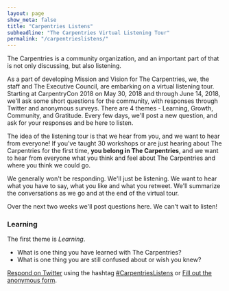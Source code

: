 ```yaml
---
layout: page
show_meta: false
title: "Carpentries Listens"
subheadline: "The Carpentries Virtual Listening Tour"
permalink: "/carpentrieslistens/"
---
```


The Carpentries is a community organization, and an important part of that is not only discussing, but also listening.

As a part of developing Mission and Vision for The Carpentries, we, the staff and The Executive Council, are embarking on 
a virtual listening tour. Starting at CarpentryCon 2018 on May 30, 2018 and through June 14, 2018, we'll ask some short 
questions for the community, with responses through Twitter and anonymous surveys. There are 4 themes - Learning, Growth, 
Community, and Gratitude. Every few days, we'll post a new question, and ask for your responses
and be here to listen.

The idea of the listening tour is that we hear from you, and we want to hear from everyone! If you've taught 30 workshops or
are just hearing about The Carpentries for the first time, **you belong in The Carpentries**, and we want to hear from everyone
what you think and feel about The Carpentries and where you think we could go.

We generally won't be responding. We'll just be listening. We want to hear what you have to say, what you like and what you retweet. 
We'll summarize the conversations as we go and at the end of the virtual tour.

Over the next two weeks we'll post questions here. We can't wait to listen!

### Learning

The first theme is *Learning*.

- What is one thing you have learned with The Carpentries?
- What is one thing you are still confused about or wish you knew?

[Respond on Twitter](https://twitter.com/thecarpentries) using the hashtag [#CarpentriesListens](https://twitter.com/hashtag/CarpentriesListens) or 
[Fill out the anonymous form](https://carpentries.typeform.com/to/EpISXB).

